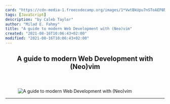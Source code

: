 ```yaml
---
card: "https://cdn-media-1.freecodecamp.org/images/1*VwtBkUpu7nSToAEP8N2IOQ.png"
tags: [JavaScript]
description: "by Caleb Taylor"
author: "Milad E. Fahmy"
title: "A guide to modern Web Development with (Neo)vim"
created: "2021-08-16T10:06:43+02:00"
modified: "2021-08-16T10:06:43+02:00"
---
```

<div class="site-wrapper">
<main id="site-main" class="site-main outer">
<div class="inner">
<article class="post-full post tag-javascript tag-vim tag-web-development tag-coding tag-tech ">
<header class="post-full-header">
<h1 class="post-full-title">A guide to modern Web Development with (Neo)vim</h1>
</header>
<figure class="post-full-image">
<picture>
<source media="(max-width: 700px)" sizes="1px" srcset="data:image/gif;base64,R0lGODlhAQABAIAAAAAAAP///yH5BAEAAAAALAAAAAABAAEAAAIBRAA7 1w">
<source media="(min-width: 701px)" sizes="(max-width: 800px) 400px,
(max-width: 1170px) 700px,
1400px" srcset="https://cdn-media-1.freecodecamp.org/images/1*VwtBkUpu7nSToAEP8N2IOQ.png 300w,
https://cdn-media-1.freecodecamp.org/images/1*VwtBkUpu7nSToAEP8N2IOQ.png 600w,
https://cdn-media-1.freecodecamp.org/images/1*VwtBkUpu7nSToAEP8N2IOQ.png 1000w,
https://cdn-media-1.freecodecamp.org/images/1*VwtBkUpu7nSToAEP8N2IOQ.png 2000w">
<img onerror="this.style.display='none'" src="https://cdn-media-1.freecodecamp.org/images/1*VwtBkUpu7nSToAEP8N2IOQ.png" alt="A guide to modern Web Development with (Neo)vim">
</picture>
</figure>
<section class="post-full-content">
<div class="post-content medium-migrated-article">
</div>
<hr>
</section>
</article>
</div>
</main>
</div>
<!-- Google Tag Manager (noscript) -->
<!-- End Google Tag Manager (noscript) -->
